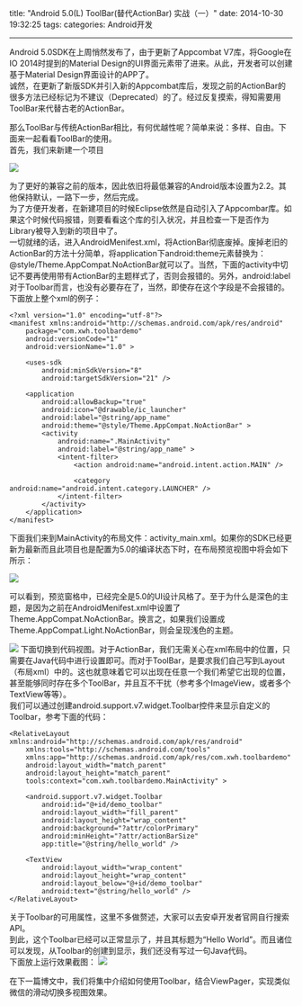 title: "Android 5.0(L) ToolBar(替代ActionBar) 实战（一）"
date: 2014-10-30 19:32:25
tags:
categories: Android开发

---

Android 5.0SDK在上周悄然发布了，由于更新了Appcombat V7库，将Google在IO 2014时提到的Material Design的UI界面元素带了进来。从此，开发者可以创建基于Material Design界面设计的APP了。  
诚然，在更新了新版SDK并引入新的Appcombat库后，发现之前的ActionBar的很多方法已经标记为不建议（Deprecated）的了。经过反复摸索，得知需要用ToolBar来代替古老的ActionBar。  

<!--more-->

那么ToolBar与传统ActionBar相比，有何优越性呢？简单来说：多样、自由。下面来一起看看ToolBar的使用。  
首先，我们来新建一个项目 

![](http://i.imgur.com/kO8DMXD.png)

为了更好的兼容之前的版本，因此依旧将最低兼容的Android版本设置为2.2。其他保持默认，一路下一步，然后完成。  
为了方便开发者，在新建项目的时候Eclipse依然是自动引入了Appcombar库。如果这个时候代码报错，则要看看这个库的引入状况，并且检查一下是否作为Library被导入到新的项目中了。  
一切就绪的话，进入AndroidMenifest.xml，将ActionBar彻底废掉。废掉老旧的ActionBar的方法十分简单，将application下android:theme元素替换为：@style/Theme.AppCompat.NoActionBar就可以了。当然，下面的activity中切记不要再使用带有ActionBar的主题样式了，否则会报错的。另外，android:label对于Toolbar而言，也没有必要存在了，当然，即使存在这个字段是不会报错的。下面放上整个xml的例子：

    <?xml version="1.0" encoding="utf-8"?>  
	<manifest xmlns:android="http://schemas.android.com/apk/res/android"  
   		package="com.xwh.toolbardemo"  
    	android:versionCode="1"  
    	android:versionName="1.0" >  
  
    	<uses-sdk  
        	android:minSdkVersion="8"  
       		android:targetSdkVersion="21" />  
  
    	<application  
        	android:allowBackup="true"  
        	android:icon="@drawable/ic_launcher"  
	        android:label="@string/app_name"  
        	android:theme="@style/Theme.AppCompat.NoActionBar" >  
        	<activity  
	            android:name=".MainActivity"  
            	android:label="@string/app_name" >  
            	<intent-filter>  
	                <action android:name="android.intent.action.MAIN" />  
	  
                	<category android:name="android.intent.category.LAUNCHER" />  
            	</intent-filter>  
        	</activity>  
    	</application>   
	</manifest>  

下面我们来到MainActivity的布局文件：activity_main.xml。如果你的SDK已经更新为最新而且此项目也是配置为5.0的编译状态下时，在布局预览视图中将会如下所示：

![](http://i.imgur.com/t91v1X3.png)

可以看到，预览窗格中，已经完全是5.0的UI设计风格了。至于为什么是深色的主题，是因为之前在AndroidMenifest.xml中设置了Theme.AppCompat.NoActionBar。换言之，如果我们设置成Theme.AppCompat.Light.NoActionBar，则会呈现浅色的主题。

![](http://i.imgur.com/2REF85L.png)
下面切换到代码视图。对于ActionBar，我们无需关心在xml布局中的位置，只需要在Java代码中进行设置即可。而对于ToolBar，是要求我们自己写到Layout（布局xml）中的。这也就意味着它可以出现在任意一个我们希望它出现的位置，甚至能够同时存在多个ToolBar，并且互不干扰（参考多个ImageView，或者多个TextView等等）。  
我们可以通过创建android.support.v7.widget.Toolbar控件来显示自定义的Toolbar，参考下面的代码：

    <RelativeLayout xmlns:android="http://schemas.android.com/apk/res/android"  
    	xmlns:tools="http://schemas.android.com/tools"  
    	xmlns:app="http://schemas.android.com/apk/res/com.xwh.toolbardemo"  
   		android:layout_width="match_parent"  
   		android:layout_height="match_parent"  
    	tools:context="com.xwh.toolbardemo.MainActivity" >  
  
    	<android.support.v7.widget.Toolbar  
        	android:id="@+id/demo_toolbar"  
        	android:layout_width="fill_parent"  
        	android:layout_height="wrap_content"  
        	android:background="?attr/colorPrimary"  
        	android:minHeight="?attr/actionBarSize"  
        	app:title="@string/hello_world" />  
	  
	    <TextView  
        	android:layout_width="wrap_content"  
        	android:layout_height="wrap_content"  
        	android:layout_below="@+id/demo_toolbar"  
        	android:text="@string/hello_world" />  
	</RelativeLayout>  

关于Toolbar的可用属性，这里不多做赘述，大家可以去安卓开发者官网自行搜索API。  
到此，这个Toolbar已经可以正常显示了，并且其标题为“Hello World”。而且诸位可以发现，从Toolbar的创建到显示，我们还没有写过一句Java代码。  
下面放上运行效果截图：
![](http://i.imgur.com/ZsuX2kT.png)

在下一篇博文中，我们将集中介绍如何使用Toolbar，结合ViewPager，实现类似微信的滑动切换多视图效果。